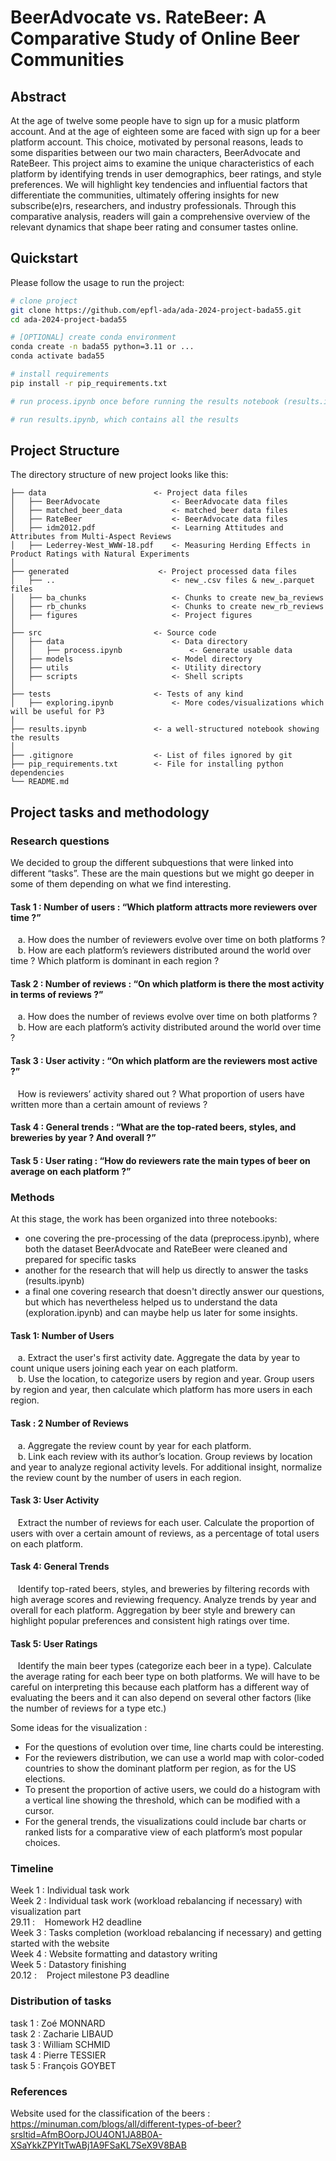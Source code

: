 # BeerAdvocate vs. RateBeer: A Comparative Study of Online Beer Communities

## Abstract

At the age of twelve some people have to sign up for a music platform account. And at the age of eighteen some are faced with sign up for a beer platform account. This choice, motivated by personal reasons, leads to some disparities between our two main characters, BeerAdvocate and RateBeer. This project aims to examine the unique characteristics of each platform by identifying trends in user demographics, beer ratings, and style preferences. We will highlight key tendencies and influential factors that differentiate the communities, ultimately offering insights for new subscribe(e)rs, researchers, and industry professionals. Through this comparative analysis, readers will gain a comprehensive overview of the relevant dynamics that shape beer rating and consumer tastes online.

## Quickstart

Please follow the usage to run the project:
```bash
# clone project
git clone https://github.com/epfl-ada/ada-2024-project-bada55.git
cd ada-2024-project-bada55

# [OPTIONAL] create conda environment
conda create -n bada55 python=3.11 or ...
conda activate bada55

# install requirements
pip install -r pip_requirements.txt

# run process.ipynb once before running the results notebook (results.ipynb) to preprocess the data

# run results.ipynb, which contains all the results 
```

## Project Structure

The directory structure of new project looks like this:

```
├── data                        <- Project data files
│   ├── BeerAdvocate                <- BeerAdvocate data files
│   ├── matched_beer_data           <- matched_beer data files
│   ├── RateBeer                    <- BeerAdvocate data files
│   ├── idm2012.pdf                 <- Learning Attitudes and Attributes from Multi-Aspect Reviews
│   ├── Lederrey-West_WWW-18.pdf    <- Measuring Herding Effects in Product Ratings with Natural Experiments
│
├── generated                    <- Project processed data files
│   ├── ..                          <- new_.csv files & new_.parquet files
│   ├── ba_chunks                   <- Chunks to create new_ba_reviews
│   ├── rb_chunks                   <- Chunks to create new_rb_reviews
│   ├── figures                     <- Project figures
│
├── src                         <- Source code
│   ├── data                        <- Data directory
│   │   ├── process.ipynb               <- Generate usable data 
│   ├── models                      <- Model directory
│   ├── utils                       <- Utility directory
│   ├── scripts                     <- Shell scripts
│
├── tests                       <- Tests of any kind
│   ├── exploring.ipynb             <- More codes/visualizations which will be useful for P3
│
├── results.ipynb               <- a well-structured notebook showing the results
│
├── .gitignore                  <- List of files ignored by git
├── pip_requirements.txt        <- File for installing python dependencies
└── README.md
```

## Project tasks and methodology

### Research questions
We decided to group the different subquestions that were linked into different “tasks”. These are the main questions but we might go deeper in some of them depending on what we find interesting. 

#### Task 1 : Number of users : “Which platform attracts more reviewers over time ?”
&nbsp;&nbsp;&nbsp;a. How does the number of reviewers evolve over time on both platforms ? \
&nbsp;&nbsp;&nbsp;b. How are each platform’s reviewers distributed around the world over time ? Which platform is dominant in each region ?

#### Task 2 : Number of reviews : “On which platform is there the most activity in terms of reviews ?”
&nbsp;&nbsp;&nbsp;a. How does the number of reviews evolve over time on both platforms ? \
&nbsp;&nbsp;&nbsp;b. How are each platform’s activity distributed around the world over time ? 

#### Task 3 : User activity : “On which platform are the reviewers most active ?”
&nbsp;&nbsp;&nbsp;How is reviewers’ activity shared out ? What proportion of users have written more than a certain amount of reviews ?

#### Task 4 : General trends : “What are the top-rated beers, styles, and breweries by year ? And overall ?”

#### Task 5 : User rating : “How do reviewers rate the main types of beer on average on each platform ?”

### Methods 

At this stage, the work has been organized into three notebooks: 
- one covering the pre-processing of the data (preprocess.ipynb), where both the dataset BeerAdvocate and RateBeer were cleaned and prepared for specific tasks
- another for the research that will help us directly to answer the tasks (results.ipynb) 
- a final one covering research that doesn't directly answer our questions, but which has nevertheless helped us to understand the data (exploration.ipynb) and can maybe help us later for some insights.

#### Task 1: Number of Users
&nbsp;&nbsp;&nbsp;a. Extract the user's first activity date. Aggregate the data by year to count unique users joining each year on each platform. \
&nbsp;&nbsp;&nbsp;b. Use the location, to categorize users by region and year. Group users by region and year, then calculate which platform has more users in each region.

#### Task : 2 Number of Reviews
&nbsp;&nbsp;&nbsp;a. Aggregate the review count by year for each platform. \
&nbsp;&nbsp;&nbsp;b. Link each review with its author’s location. Group reviews by location and year to analyze regional activity levels. For additional insight, normalize the review count by the number of users in each region.

#### Task 3: User Activity
&nbsp;&nbsp;&nbsp;Extract the number of reviews for each user. Calculate the proportion of users with over a certain amount of reviews, as a percentage of total users on each platform.

#### Task 4: General Trends
&nbsp;&nbsp;&nbsp;Identify top-rated beers, styles, and breweries by filtering records with high average scores and reviewing frequency. Analyze trends by year and overall for each platform. Aggregation by beer style and brewery can highlight popular preferences and consistent high ratings over time.

#### Task 5: User Ratings
&nbsp;&nbsp;&nbsp;Identify the main beer types (categorize each beer in a type). Calculate the average rating for each beer type on both platforms. We will have to be careful on interpreting this because each platform has a different way of evaluating the beers and it can also depend on several other factors (like the number of reviews for a type etc.)

Some ideas for the visualization :
- For the questions of evolution over time, line charts could be interesting.
- For the reviewers distribution, we can use a world map with color-coded countries to show the dominant platform per region, as for the US elections.
- To present the proportion of active users, we could do a histogram with a vertical line showing the threshold, which can be modified with a cursor.
- For the general trends, the visualizations could include bar charts or ranked lists for a comparative view of each platform’s most popular choices.

### Timeline 
Week 1 : Individual task work \
Week 2 : Individual task work (workload rebalancing if necessary) with visualization part \
29.11 : &nbsp;&nbsp;&nbsp;Homework H2 deadline \
Week 3 : Tasks completion (workload rebalancing if necessary) and getting started with the website \
Week 4 : Website formatting and datastory writing \
Week 5 : Datastory finishing \
20.12 : &nbsp;&nbsp;&nbsp;Project milestone P3 deadline

### Distribution of tasks
task 1 : Zoé MONNARD \
task 2 : Zacharie LIBAUD \
task 3 : William SCHMID \
task 4 : Pierre TESSIER \
task 5 : François GOYBET

### References
Website used for the classification of the beers : https://minuman.com/blogs/all/different-types-of-beer?srsltid=AfmBOorpJOU4ON1JA8B0A-XSaYkkZPYItTwABj1A9FSaKL7SeX9V8BAB
